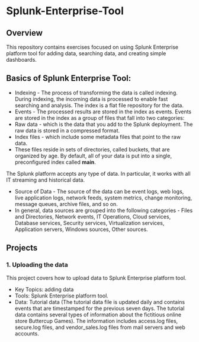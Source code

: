 # Splunk-Enterprise-Tool

## Overview

This repository contains exercises focused on using Splunk Enterprise platform tool for adding data, searching data, and creating simple dashboards.

## Basics of Splunk Enterprise Tool:
* Indexing - The process of transforming the data is called indexing. During indexing, the incoming data is processed to enable fast searching and analysis. The index is a flat file repository for the data.
* Events - The processed results are stored in the index as events. Events are stored in the index as a group of files that fall into two categories:
* Raw data - which is the data that you add to the Splunk deployment. The raw data is stored in a compressed format.
* Index files - which include some metadata files that point to the raw data.
* These files reside in sets of directories, called buckets, that are organized by age. By default, all of your data is put into a single, preconfigured index called **main**.

The Splunk platform accepts any type of data. In particular, it works with all IT streaming and historical data. 
* Source of Data - The source of the data can be event logs, web logs, live application logs, network feeds, system metrics, change monitoring, message queues, archive files, and so on.
* In general, data sources are grouped into the following categories - Files and Directories, Network events, IT Operations, Cloud services, Database services, Security services, Virtualization services,   
  Application servers, Windows sources, Other sources. 

## Projects

### 1. Uploading the data

This project covers how to upload data to Splunk Enterprise platform tool.

* Key Topics: adding data
* Tools: Splunk Enterprise platform tool.
* Data: Tutorial data (The tutorial data file is updated daily and contains events that are timestamped for the previous seven days. The tutorial data contains several types of information about the fictitious online store Buttercup Games). The information includes access.log files, secure.log files, and vendor_sales.log files from mail servers and web accounts.
